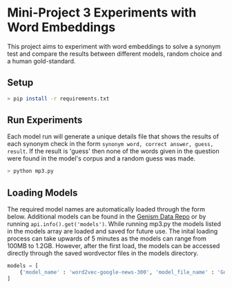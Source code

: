 # Mini-Project 3 Experiments with Word Embeddings

This project aims to experiment with word embeddings to solve a synonym test and compare the results between different models, random choice and a human gold-standard.

## Setup
```bash
> pip install -r requirements.txt
```

## Run Experiments
Each model run will generate a unique details file that shows the results of each synonym check in the form `synonym word, correct answer, guess, result`. If the result is 'guess' then none of the words given in the question were found in the model's corpus and a random guess was made. 
```bash
> python mp3.py
```

## Loading Models
The required model names are automatically loaded through the form below. Additional models can be found in the [Genism Data Repo](https://github.com/RaRe-Technologies/gensim-data) or by running `api.info().get('models')`. While running mp3.py the models listed in the models array are loaded and saved for future use. The inital loading process can take upwards of 5 minutes as the models can range from 100MB to 1.2GB. However, after the first load, the models can be accessed directly through the saved wordvector files in the models directory.
```python
models = [
    {'model_name' : 'word2vec-google-news-300', 'model_file_name' : 'GoogleNews300.wordvectors', 'details_file_name' : 'GoogleNews300-details.csv'}
]
```
